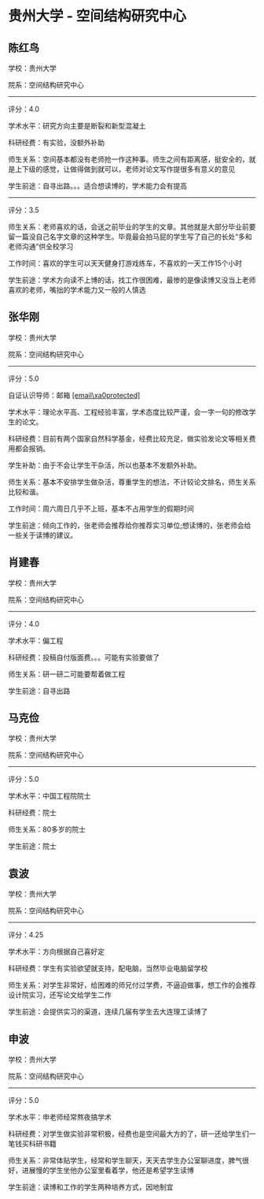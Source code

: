 # 贵州大学 - 空间结构研究中心

## 陈红鸟

学校：贵州大学

院系：空间结构研究中心

* * *

评分：4.0

学术水平：研究方向主要是断裂和新型混凝土

科研经费：有实验，没额外补助

师生关系：空间基本都没有老师抢一作这种事。师生之间有距离感，挺安全的，就是上下级的感觉，让做得做到就可以，老师对论文写作提很多有意义的意见

学生前途：自寻出路。。。适合想读博的，学术能力会有提高

* * *

评分：3.5

师生关系：老师喜欢的话，会送之前毕业的学生的文章。其他就是大部分毕业前要留一篇没自己名字文章的这种学生。毕竟最会拍马屁的学生写了自己的长处“多和老师沟通”供全校学习

工作时间：喜欢的学生可以天天健身打游戏练车，不喜欢的一天工作15个小时

学生前途：学术方向读不上博的话，找工作很困难，最惨的是像读博又没当上老师喜欢的老师，嘴拙的学术能力又一般的人慎选

## 张华刚

学校：贵州大学

院系：空间结构研究中心

* * *

评分：5.0

自证认识导师：邮箱 <!-- e --><a href="mailto:[[email\xa0protected]](/cdn-cgi/l/email-protection)">[[email\xa0protected]](/cdn-cgi/l/email-protection)</a><!-- e -->

学术水平：理论水平高、工程经验丰富，学术态度比较严谨，会一字一句的修改学生的论文。

科研经费：目前有两个国家自然科学基金，经费比较充足，做实验发论文等相关费用都会报销。

学生补助：由于不会让学生干杂活，所以也基本不发额外补助。

师生关系：基本不安排学生做杂活，尊重学生的想法，不计较论文排名，师生关系比较和谐。

工作时间：周六周日几乎不上班，基本不占用学生的假期时间

学生前途：倾向工作的，张老师会推荐给你推荐实习单位;想读博的，张老师会给一些关于读博的建议。

## 肖建春

学校：贵州大学

院系：空间结构研究中心

* * *

评分：4.0

学术水平：偏工程

科研经费：投稿自付版面费。。。可能有实验要做了

师生关系：研一研二可能要帮着做工程

学生前途：自寻出路

## 马克俭

学校：贵州大学

院系：空间结构研究中心

* * *

评分：5.0

学术水平：中国工程院院士

科研经费：院士

师生关系：80多岁的院士

学生前途：院士

## 袁波

学校：贵州大学

院系：空间结构研究中心

* * *

评分：4.25

学术水平：方向根据自己喜好定

科研经费：学生有实验欲望就支持，配电脑，当然毕业电脑留学校

师生关系：对学生非常好，给困难的师兄付过学费，不逼迫做事，想工作的会推荐设计院实习，还写论文给学生二作

学生前途：会提供实习的渠道，连续几届有学生去大连理工读博了

## 申波

学校：贵州大学

院系：空间结构研究中心

* * *

评分：5.0

学术水平：申老师经常熬夜搞学术

科研经费：对学生做实验非常积极，经费也是空间最大方的了，研一还给学生们一笔钱买科研书籍

师生关系：非常体贴学生，经常和学生聊天，天天去学生办公室聊进度，脾气很好，进展慢的学生坐他办公室里看着学，他还是希望学生读博

学生前途：读博和工作的学生两种培养方式，因地制宜